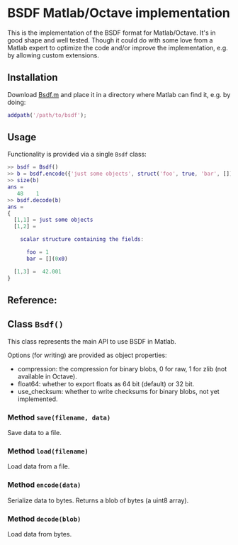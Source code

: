# BSDF Matlab/Octave implementation

This is the implementation of the BSDF format for Matlab/Octave. It's
in good shape and well tested. Though it could do with some love from 
a Matlab expert to optimize the code and/or improve the implementation,
e.g. by allowing custom extensions.


## Installation

Download [Bsdf.m](Bsdf.m) and place it in a directory where Matlab can find it,
e.g. by doing:

```matlab
addpath('/path/to/bsdf');
```


## Usage

Functionality is provided via a single `Bsdf` class:

```matlab
>> bsdf = Bsdf()
>> b = bsdf.encode({'just some objects', struct('foo', true, 'bar', []), 42.001});
>> size(b)
ans =
   48    1
>> bsdf.decode(b)
ans =
{
  [1,1] = just some objects
  [1,2] =

    scalar structure containing the fields:

      foo = 1
      bar = [](0x0)

  [1,3] =  42.001
}
```


## Reference:
    

## Class ``Bsdf()``

This class represents the main API to use BSDF in Matlab.

Options (for writing) are provided as object properties:
    
* compression: the compression for binary blobs, 0 for raw, 1 for zlib
  (not available in Octave).
* float64: whether to export floats as 64 bit (default) or 32 bit.
* use_checksum: whether to write checksums for binary blobs, not yet
  implemented.


### Method ``save(filename, data)``

Save data to a file.


### Method ``load(filename)``

Load data from a file.


### Method ``encode(data)``

Serialize data to bytes. Returns a blob of bytes (a uint8 array).


### Method ``decode(blob)``

Load data from bytes.
